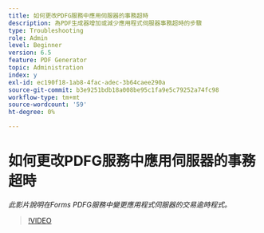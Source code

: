 ```yaml
---
title: 如何更改PDFG服務中應用伺服器的事務超時
description: 為PDF生成器增加或減少應用程式伺服器事務超時的步驟
type: Troubleshooting
role: Admin
level: Beginner
version: 6.5
feature: PDF Generator
topic: Administration
index: y
exl-id: ec190f18-1ab8-4fac-adec-3b64caee290a
source-git-commit: b3e9251bdb18a008be95c1fa9e5c79252a74fc98
workflow-type: tm+mt
source-wordcount: '59'
ht-degree: 0%

---
```


# 如何更改PDFG服務中應用伺服器的事務超時

*此影片說明在Forms PDFG服務中變更應用程式伺服器的交易逾時程式。*

>[!VIDEO](https://video.tv.adobe.com/v/335555?quality=12&learn=on)
